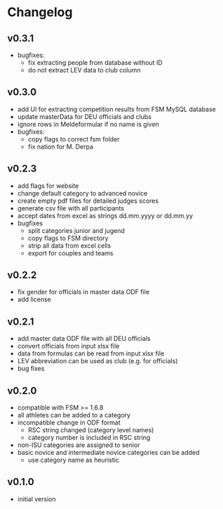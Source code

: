 # Changelog

## v0.3.1
- bugfixes:
    - fix extracting people from database without ID
    - do not extract LEV data to club column

## v0.3.0
- add UI for extracting competition results from FSM MySQL database
- update masterData for DEU officials and clubs
- ignore rows in Meldeformular if no name is given
- bugfixes:
    - copy flags to correct fsm folder
    - fix nation for M. Derpa

## v0.2.3
- add flags for website
- change default category to advanced novice
- create empty pdf files for detailed judges scores
- generate csv file with all participants
- accept dates from excel as strings dd.mm.yyyy or dd.mm.yy
- bugfixes
    - split categories junior and jugend
    - copy flags to FSM directory
    - strip all data from excel cells
    - export for couples and teams

## v0.2.2
- fix gender for officials in master data ODF file
- add license

## v0.2.1
- add master data ODF file with all DEU officials
- convert officials from input xlsx file
- data from formulas can be read from input xlsx file
- LEV abbreviation can be used as club (e.g. for officials)
- bug fixes

## v0.2.0
- compatible with FSM >= 1.6.8
- all athletes can be added to a category
- incompatible change in ODF format
    - RSC string changed (category level names)
    - category number is included in RSC string
- non-ISU categories are assigned to senior
- basic novice and intermediate novice categories can be added 
    - use category name as heuristic

## v0.1.0
- initial version
